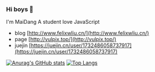 ### Hi boys 👋

I'm MaiDang
A student love JavaScript

+ blog [http://www.felixwliu.cn/](http://www.felixwliu.cn/)
+ page [http://vulpix.top/](http://vulpix.top/)
+ juejin [https://juejin.cn/user/1732486058737917](https://juejin.cn/user/1732486058737917)


[![Anurag's GitHub stats](https://github-readme-stats.vercel.app/api?username=Maidang1&count_private=true)](https://github.com/anuraghazra/github-readme-stats)
[![Top Langs](https://github-readme-stats.vercel.app/api/top-langs/?username=Maidang1&layout=compact)](https://github.com/anuraghazra/github-readme-stats)
